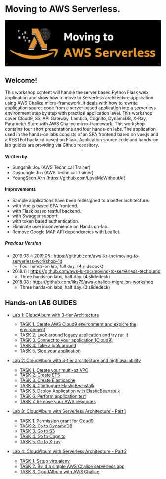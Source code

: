 # Moving to AWS Serverless.
<img src="lab-guide/images/Serverless-logo-github.png" width=640>




## Welcome! ##
This workshop content will handle the server based Python Flask web application and show how to move to Serverless architecture application using AWS Chalice micro-framework. It deals with how to rewrite application source code from a server-based application into a serverless environment step by step with practical application level. This workshop cover Cloud9, S3, API Gateway, Lambda, Cognito, DynamoDB, X-Ray, Parameter Store with AWS Chalice micro-framework. This workshop contains four short presentations and four hands-on labs. The application used in the hands-on labs consists of an SPA frontend based on vue.js and a RESTFul backend based on Flask. Application source code and hands-on lab guides are providing via Github repository.

#### Written by
 * Sungshik Jou (AWS Technical Trainer)
 * Dayoungle Jun (AWS Technical Trainer)
 * YoungSeon.Ahn (https://github.com/LoveMeWithoutAll)

#### Improvements
 * Sample applications have been redesigned to a better architecture.
 * with Vue.js based SPA frontend.
 * with Flask based restful backend.
 * with Swagger support.
 * with token based authentication.
 * Eliminate user inconvenience on Hands on-lab.
 * Remove Google MAP API dependencies with Leaflet.


##### Previous Version
* 2019.03 ~ 2019.05 : https://github.com/aws-kr-tnc/moving-to-serverless-workshop-1d
  * Four hands-on lab, full day. (4 slidedeck)
* 2018.11 : https://github.com/aws-kr-tnc/moving-to-serverless-techpump
  * Three hands-on labs, half day. (4 slidedeck)
* 2018.08 : https://github.com/liks79/aws-chalice-migration-workshop
  * Three hands-on labs, half day. (3 slidedeck)
 


## Hands-on LAB GUIDES
* [Lab 1: CloudAlbum with 3-tier Architecture](lab-guide/LAB01.md)
	* [TASK 1. Create AWS Cloud9 environment and explore the environment](lab-guide/LAB01.md#task-1-create-aws-cloud9-environment-and-explore-the-environment)
	* [TASK 2. Look around legacy application and try run it](lab-guide/LAB01.md#task-2-look-around-legacy-application-and-try-run-it)
	* [TASK 3. Connect to your application (Cloud9)](lab-guide/LAB01.md#task-3-optional-task-connect-to-your-application-ssh-tunneling)
	* [TASK 4. Take a look around](lab-guide/LAB01.md#task-4-take-a-look-around)
	* [TASK 5. Stop your application](lab-guide/LAB01.md#task-5-stop-your-application)
	
* [Lab 2: CloudAlbum with 3-tier architecture and high availability](lab-guide/LAB02.md)
	* [TASK 1. Create your multi-az VPC](lab-guide/LAB02.md#task-1-create-your-multi-az-vpc)
	* [TASK 2. Create EFS](lab-guide/LAB02.md#task-2-create-efs)
	* [TASK 3. Create Elasticache](lab-guide/LAB02.md#task-3-create-elasticache)
	* [TASK 4. Confiugure ElasticBeanstalk](lab-guide/LAB02.md#task-4-confiugure-elasticbeanstalk)
	* [TASK 5. Deploy Application with ElasticBeanstalk](lab-guide/LAB02.md#task-5-deploy-application-with-elasticbeanstalk)
	* [TASK 6. Perform application test](lab-guide/LAB02.md#task-6-perform-application-test)
	* [TASK 7. Remove your AWS resources](lab-guide/LAB02.md#task-7-remove-your-aws-resources)

* [Lab 3: CloudAlbum with Serverless Architecture - Part 1](lab-guide/LAB03.md)
	* [TASK 1. Permission grant for Cloud9](lab-guide/LAB03.md#task-0-permission-grant-for-cloud9)
	* [TASK 2. Go to DynamoDB](lab-guide/LAB03.md#task-1-go-to-dynamodb)
	* [TASK 3. Go to S3](lab-guide/LAB03.md#task-2-go-to-s3)
	* [TASK 4. Go to Cognito](lab-guide/LAB03.md#task-2-go-to-s3)
	* [TASK 5. Go to X-ray](lab-guide/LAB03.md#task-2-go-to-s3)

* [Lab 4: CloudAlbum with Serverless Architecture - Part 2](lab-guide/LAB04.md)
	* [TASK 1. Setup virtualenv](lab-guide/LAB04.md#task-1--seyup-virtualenv)
	* [TASK 2. Build a simple AWS Chalice serverless app](lab-guide/LAB04.md#task-2--build-a-simple-aws-chalice-serverless-app)
	* [TASK 3. CloudAlbum with AWS Chalice](lab-guide/LAB04.md#task-3--cloudalbum-with-aws-chalice)


